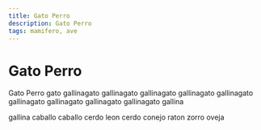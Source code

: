 ```yaml
---
title: Gato Perro
description: Gato Perro
tags: mamifero, ave
---
```


# Gato Perro

Gato Perro gato gallinagato gallinagato gallinagato gallinagato gallinagato gallinagato gallinagato gallinagato gallinagato gallina

gallina caballo caballo cerdo leon cerdo conejo raton zorro oveja